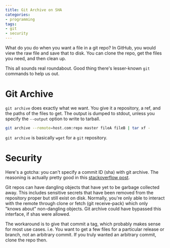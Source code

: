```yaml
---
title: Git Archive on SHA
categories:
- programming
tags:
- git
- security
---
```


What do you do when you want a file in a git repo?
In GitHub, you would view the raw file and save that to disk.
You can clone the repo, get the files you need, and then clean up.

This all sounds real roundabout.
Good thing there's lesser-known `git` commands to help us out.

# Git Archive

`git archive` does exactly what we want.
You give it a repository, a ref, and the paths of the files to get.
The output is dumped to stdout, unless you specify the `--output` option to write to tarball.

```sh
git archive --remote=host.com:repo master fileA fileB | tar xf -
```

`git archive` is basically `wget` for a `git` repository.

# Security

Here's a gotcha: you can't specify a commit ID (sha) with git archive.
The reasoning is actually pretty good in this [stackoverflow post][stack].

[stack]: https://stackoverflow.com/a/26135822

Git repos can have dangling objects that have yet to be garbage collected away.
This includes sensitive secrets that have been removed from the repository proper but still exist on disk.
Normally, you're only able to interact with the remote through clone or fetch (git receive-pack) which only "knows
about" non-dangling objects.
Git archive could have bypassed this interface, if shas were allowed.

The workaround is to give that commit a tag, which probably makes sense for most use cases.
i.e. You want to get a few files for a particular release or branch, not an arbitrary commit.
If you truly wanted an arbitrary commit, clone the repo then.
